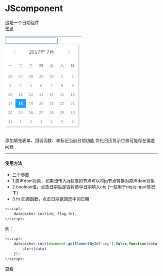 # JScomponent
这是一个日期组件  
[预览](http://htmlpreview.github.io/?https://github.com/YMBo/JScomponent/blob/master/datePicker/index.html)  

![logo](https://github.com/YMBo/JScomponent/blob/master/datePicker/datePicker.png)  
  
  
添加填充表单、回调函数、和标记当前日期功能,优化日历显示位置可能存在偏差问题  
********
#### 使用方法  
* 三个参数  
* 1.原声dom对象，如果想传入jq获取的节点可以将jq节点转换为原声dom对象
* 2.boolean值，点击日期后是否将选中日期填入obj (一般用于obj为input情况下)  
* 3.fn 回调函数，点击日期返回选中的日期  
```javascript
<script>
	datepicker.init(obj,flag,fn);
</script>
```
例：  
```javascript
<script>
	datepicker.init(document.getElementById('inp'),false,function(data){
		alert(data)
	});
</script>
```  
[查看](http://htmlpreview.github.io/?https://github.com/YMBo/JScomponent/blob/master/datePicker/index.html) 
